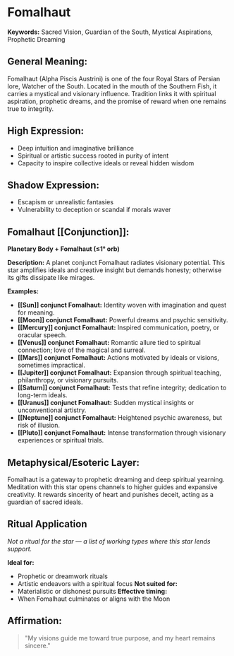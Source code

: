 # Fomalhaut


**Keywords:** Sacred Vision, Guardian of the South, Mystical Aspirations, Prophetic Dreaming

## General Meaning:
Fomalhaut (Alpha Piscis Austrini) is one of the four Royal Stars of Persian lore, Watcher of the South. Located in the mouth of the Southern Fish, it carries a mystical and visionary influence. Tradition links it with spiritual aspiration, prophetic dreams, and the promise of reward when one remains true to integrity.

## High Expression:
- Deep intuition and imaginative brilliance
- Spiritual or artistic success rooted in purity of intent
- Capacity to inspire collective ideals or reveal hidden wisdom

## Shadow Expression:
- Escapism or unrealistic fantasies
- Vulnerability to deception or scandal if morals waver

## Fomalhaut [[Conjunction]]:

**Planetary Body + Fomalhaut (≤1° orb)**

**Description:**
A planet conjunct Fomalhaut radiates visionary potential. This star amplifies ideals and creative insight but demands honesty; otherwise its gifts dissipate like mirages.

**Examples:**
- **[[Sun]] conjunct Fomalhaut:** Identity woven with imagination and quest for meaning.
- **[[Moon]] conjunct Fomalhaut:** Powerful dreams and psychic sensitivity.
- **[[Mercury]] conjunct Fomalhaut:** Inspired communication, poetry, or oracular speech.
- **[[Venus]] conjunct Fomalhaut:** Romantic allure tied to spiritual connection; love of the magical and surreal.
- **[[Mars]] conjunct Fomalhaut:** Actions motivated by ideals or visions, sometimes impractical.
- **[[Jupiter]] conjunct Fomalhaut:** Expansion through spiritual teaching, philanthropy, or visionary pursuits.
- **[[Saturn]] conjunct Fomalhaut:** Tests that refine integrity; dedication to long-term ideals.
- **[[Uranus]] conjunct Fomalhaut:** Sudden mystical insights or unconventional artistry.
- **[[Neptune]] conjunct Fomalhaut:** Heightened psychic awareness, but risk of illusion.
- **[[Pluto]] conjunct Fomalhaut:** Intense transformation through visionary experiences or spiritual trials.

## Metaphysical/Esoteric Layer:
Fomalhaut is a gateway to prophetic dreaming and deep spiritual yearning. Meditation with this star opens channels to higher guides and expansive creativity. It rewards sincerity of heart and punishes deceit, acting as a guardian of sacred ideals.

## Ritual Application
*Not a ritual for the star — a list of working types where this star lends support.*

**Ideal for:**
- Prophetic or dreamwork rituals
- Artistic endeavors with a spiritual focus
**Not suited for:**
- Materialistic or dishonest pursuits
**Effective timing:**
- When Fomalhaut culminates or aligns with the Moon

## Affirmation:

> "My visions guide me toward true purpose, and my heart remains sincere."

